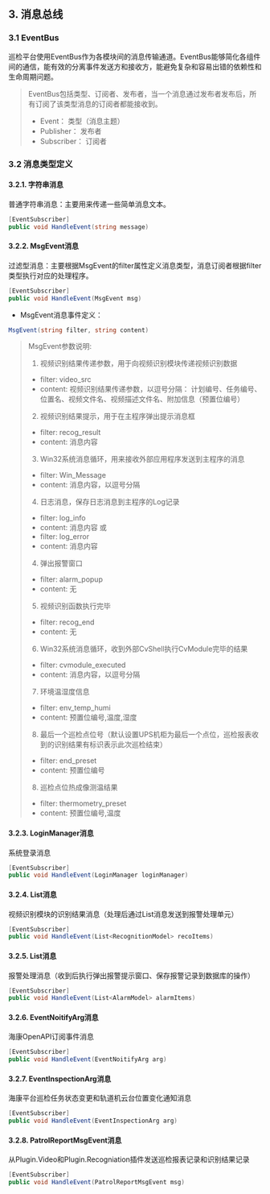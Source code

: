 ## 3. 消息总线

### 3.1 EventBus
巡检平台使用EventBus作为各模块间的消息传输通道。EventBus能够简化各组件间的通信，能有效的分离事件发送方和接收方，能避免复杂和容易出错的依赖性和生命周期问题。

> EventBus包括类型、订阅者、发布者，当一个消息通过发布者发布后，所有订阅了该类型消息的订阅者都能接收到。
> - Event： 类型（消息主题）
> - Publisher： 发布者
> - Subscriber： 订阅者

### 3.2  消息类型定义

####  3.2.1. 字符串消息

普通字符串消息：主要用来传递一些简单消息文本。
```csharp
[EventSubscriber]
public void HandleEvent(string message)
```

####  3.2.2. MsgEvent消息

过滤型消息：主要根据MsgEvent的filter属性定义消息类型，消息订阅者根据filter类型执行对应的处理程序。
```csharp
[EventSubscriber]
public void HandleEvent(MsgEvent msg)	
```

- MsgEvent消息事件定义：
```csharp
MsgEvent(string filter, string content)
```

>MsgEvent参数说明:
>1. 视频识别结果传递参数，用于向视频识别模块传递视频识别数据
>
>	- filter:	video_src		
>	- content:	视频识别结果传递参数，以逗号分隔： 计划编号、任务编号、位置名、视频文件名、视频描述文件名、附加信息（预置位编号）
>
>2. 视频识别结果提示，用于在主程序弹出提示消息框
>
>	- filter:	recog_result
>	- content:	消息内容
>
>3. Win32系统消息循环，用来接收外部应用程序发送到主程序的消息	
>
>	- filter:	Win_Message		
>	- content:	消息内容，以逗号分隔
>
>4. 日志消息，保存日志消息到主程序的Log记录	
>
>	- filter:	log_info
>	- content:	消息内容
>	或
>	- filter:	log_error
>	- content:	消息内容
>
>4. 弹出报警窗口	
>
>	- filter:	alarm_popup
>	- content:	无
>
>5. 视频识别函数执行完毕
>
>	- filter:	recog_end
>	- content:	无
>
>6. Win32系统消息循环，收到外部CvShell执行CvModule完毕的结果
>
>	- filter:	cvmodule_executed	
>	- content:	消息内容，以逗号分隔
>
>7. 环境温湿度信息
>
>	- filter:	env_temp_humi	
>	- content:	预置位编号,温度,湿度
>
>8. 最后一个巡检点位号（默认设置UPS机柜为最后一个点位，巡检报表收到的识别结果有标识表示此次巡检结束）
>
>	- filter:	end_preset	
>	- content:	预置位编号
>
>8. 巡检点位热成像测温结果
>
>	- filter:	thermometry_preset	
>	- content:	预置位编号,温度
>

####  3.2.3. LoginManager消息

系统登录消息
```csharp
[EventSubscriber]
public void HandleEvent(LoginManager loginManager)
```

####  3.2.4. List<RecognitionModel>消息

视频识别模块的识别结果消息（处理后通过List<AlarmModel>消息发送到报警处理单元）
```csharp
[EventSubscriber]
public void HandleEvent(List<RecognitionModel> recoItems)
```

####  3.2.5. List<AlarmModel>消息

报警处理消息（收到后执行弹出报警提示窗口、保存报警记录到数据库的操作）
```csharp
[EventSubscriber]
public void HandleEvent(List<AlarmModel> alarmItems)
```

####  3.2.6. EventNoitifyArg消息

海康OpenAPI订阅事件消息
```csharp
[EventSubscriber]
public void HandleEvent(EventNoitifyArg arg)
```

####  3.2.7. EventInspectionArg消息

海康平台巡检任务状态变更和轨道机云台位置变化通知消息
```csharp
[EventSubscriber]
public void HandleEvent(EventInspectionArg arg)
```

####  3.2.8. PatrolReportMsgEvent消息
从Plugin.Video和Plugin.Recogniation插件发送巡检报表记录和识别结果记录
```csharp
[EventSubscriber]
public void HandleEvent(PatrolReportMsgEvent msg)
```
